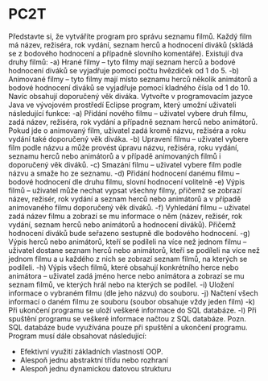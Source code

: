 # PC2T
Představte si, že vytváříte program pro správu seznamu filmů. Každý film má název, režiséra, rok
vydání, seznam herců a hodnocení diváků (skládá se z bodového hodnocení a případně slovního
komentáře). Existují dva druhy filmů:
-a) Hrané filmy – tyto filmy mají seznam herců a bodové hodnocení diváků se vyjadřuje pomocí
počtu hvězdiček od 1 do 5.
-b) Animované filmy – tyto filmy mají místo seznamu herců několik animátorů a bodové
hodnocení diváků se vyjadřuje pomocí kladného čísla od 1 do 10. Navíc obsahují
doporučený věk diváka.
Vytvořte v programovacím jazyce Java ve vývojovém prostředí Eclipse program, který umožní uživateli
následující funkce:
-a) Přidání nového filmu – uživatel vybere druh filmu, zadá název, režiséra, rok vydání a případně
seznam herců nebo animátorů. Pokud jde o animovaný film, uživatel zadá kromě názvu, režiséra a roku
vydání také doporučený věk diváka.
-b) Upravení filmu – uživatel vybere film podle názvu a může provést úpravu názvu, režiséra, roku
vydání, seznamu herců nebo animátorů a v případě animovaných filmů i doporučený věk diváků.
-c) Smazání filmu – uživatel vybere film podle názvu a smaže ho ze seznamu.
-d) Přidání hodnocení danému filmu – bodové hodnocení dle druhu filmu, slovní hodnocení volitelně
-e) Výpis filmů – uživatel může nechat vypsat všechny filmy, přičemž se zobrazí název, režisér, rok vydání
a seznam herců nebo animátorů a v případě animovaného filmu doporučený věk diváků.
-f) Vyhledání filmu – uživatel zadá název filmu a zobrazí se mu informace o něm (název, režisér, rok
vydání, seznam herců nebo animátorů a hodnocení diváků). Přičemž hodnocení diváků bude seřazeno
sestupně dle bodového hodnocení.
-g) Výpis herců nebo animátorů, kteří se podíleli na více než jednom filmu – uživatel dostane seznam
herců nebo animátorů, kteří se podíleli na více než jednom filmu a u každého z nich se zobrazí seznam
filmů, na kterých se podíleli.
-h) Výpis všech filmů, které obsahují konkrétního herce nebo animátora – uživatel zadá jméno herce
nebo animátora a zobrazí se mu seznam filmů, ve kterých hrál nebo na kterých se podílel.
-i) Uložení informace o vybraném filmu (dle jeho názvu) do souboru.
-j) Načtení všech informací o daném filmu ze souboru (soubor obsahuje vždy jeden film)
-k) Při ukončení programu se uloží veškeré informace do SQL databáze.
-l) Při spuštění programu se veškeré informace načtou z SQL databáze.
Pozn. SQL databáze bude využívána pouze při spuštění a ukončení programu.
Program musí dále obsahovat následující:
- Efektivní využití základních vlastností OOP.
- Alespoň jednu abstraktní třídu nebo rozhraní
- Alespoň jednu dynamickou datovou strukturu 
